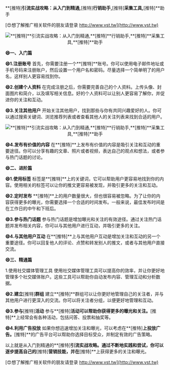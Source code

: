 **[推特]**引流实战攻略：从入门到精通,**[推特]**行销助手,**[推特]**采集工具,**[推特]**助手

[😍想了解推广相关软件的朋友请登录 http://www.vst.tw](http://www.vst.tw)

 <center><img src="https://vst.tw/MP4/tuiguang/png/2.png" alt="**[推特]**引流实战攻略：从入门到精通,**[推特]**行销助手,**[推特]**采集工具,**[推特]**助手"></center>

**😄一、入门篇**

**😄1.注册账号**
首先，你需要注册一个**[推特]**账号。你可以使用电子邮件地址或手机号码来注册账户，然后设置一个用户名和密码。尽量选择一个简单明了的用户名，这样别人更容易找到你。

**😄2.创建个人资料**
在完成注册之后，你需要完善自己的个人资料。上传头像、封面图片和简介，以及填写相关信息。好的个人资料可以让别人更容易了解你，并促进你的关注和互动。

**😄3.关注其他用户**
开始关注其他用户，找到那些与你有共同兴趣爱好的人。你可以通过搜索关键词、浏览推荐列表或者查看其他人的关注列表来找到合适的用户。

 <center><img src="https://vst.tw/MP4/tuiguang/png/2.png" alt="**[推特]**引流实战攻略：从入门到精通,**[推特]**行销助手,**[推特]**采集工具,**[推特]**助手"></center>

**😄4.发布有价值的内容**
在**[推特]**上发布有价值的内容是吸引关注和互动的重要途径。你可以分享有趣的文章、照片或者视频，表达自己的观点和想法，或者参与热门话题的讨论。

**😄二、进阶篇**

**😄1.使用标签**
标签是**[推特]**上的关键词，它可以帮助用户更容易地找到你的内容。使用相关的标签可以让你的推文更容易被发现，并吸引更多的关注和互动。

**😄2.定时发布**
**[推特]**上的用户数量很大，但也很容易被忽略。为了让你的内容获得更多的曝光，你需要选择一个合适的时间发布。一般来说，最佳发布时间是在工作日的中午和下班后。

**😄3.参与热门话题**
参与热门话题是增加曝光和关注的有效途径。通过关注热门话题并发布相关内容，你可以与其他用户进行互动，并吸引更多的关注。

**😄4.与其他用户互动**
在**[推特]**上与其他用户互动是增加关注和互动的另一个重要途径。你可以回复他人的评论、点赞和转发别人的推文，或者与其他用户直接交流。

**😄三、精通篇**

1.使用社交媒体管理工具
使用社交媒体管理工具可以提高你的效率，并让你更好地管理多个社交媒体账户。这些工具可以帮助你自动发布内容、管理互动和分析数据。

**😄2.建立**[推特]**群组**
建立**[推特]**群组可以让你更好地管理自己的关注者，并与其他用户进行更深入的交流。你可以将关注者分组，以便更好地管理和互动。

**😄3.参与**[推特]**活动**
参与**[推特]**活动可以帮助你获得更多的曝光和关注。**[推特]**上经常会有各种活动，包括问答、投票和抽奖等。

**😄4.利用广告投放**
如果你想迅速增加关注和曝光，可以考虑在**[推特]**上投放广告。**[推特]**的广告平台可以帮助你选择目标受众，并制定有效的广告策略。

以上就是从入门到精通的**[推特]**引流实战攻略。通过不断地实践和尝试，你可以逐步提高自己的**[推特]**营销技能，并在**[推特]**上获得更多的关注和曝光。

[😍想了解推广相关软件的朋友请登录 http://www.vst.tw](http://www.vst.tw)



